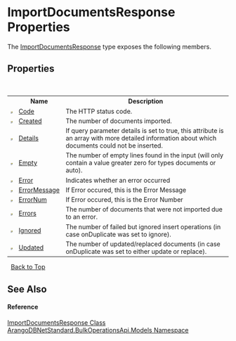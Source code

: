 # ImportDocumentsResponse Properties
 

The <a href="2cea7418-a2f2-1866-76be-d2009adce7ed">ImportDocumentsResponse</a> type exposes the following members.


## Properties
&nbsp;<table><tr><th></th><th>Name</th><th>Description</th></tr><tr><td>![Public property](media/pubproperty.gif "Public property")</td><td><a href="e3808bdf-ee3c-e052-2a72-a90672c23660">Code</a></td><td>
The HTTP status code.</td></tr><tr><td>![Public property](media/pubproperty.gif "Public property")</td><td><a href="76c0d388-2c73-8af2-0603-c45f89dee07d">Created</a></td><td>
The number of documents imported.</td></tr><tr><td>![Public property](media/pubproperty.gif "Public property")</td><td><a href="2113ad7a-2ef2-9443-5b16-30df33c8d008">Details</a></td><td>
If query parameter details is set to true, this attribute is an array with more detailed information about which documents could not be inserted.</td></tr><tr><td>![Public property](media/pubproperty.gif "Public property")</td><td><a href="9c4c2088-d20e-824b-e7eb-4cd9d1909588">Empty</a></td><td>
The number of empty lines found in the input (will only contain a value greater zero for types documents or auto).</td></tr><tr><td>![Public property](media/pubproperty.gif "Public property")</td><td><a href="f7fd69b0-4e9b-af59-6962-c271197ce3b5">Error</a></td><td>
Indicates whether an error occurred</td></tr><tr><td>![Public property](media/pubproperty.gif "Public property")</td><td><a href="7b9298f5-e804-9309-a397-f58d98712a66">ErrorMessage</a></td><td>
If Error occured, this is the Error Message</td></tr><tr><td>![Public property](media/pubproperty.gif "Public property")</td><td><a href="70872a1e-b2bc-a8ba-36bf-da52194a08bc">ErrorNum</a></td><td>
If Error occured, this is the Error Number</td></tr><tr><td>![Public property](media/pubproperty.gif "Public property")</td><td><a href="256ceae3-b0da-d7de-8822-f17f0a15370a">Errors</a></td><td>
The number of documents that were not imported due to an error.</td></tr><tr><td>![Public property](media/pubproperty.gif "Public property")</td><td><a href="85ac167c-a5fe-fdae-e92d-86707965c575">Ignored</a></td><td>
The number of failed but ignored insert operations (in case onDuplicate was set to ignore).</td></tr><tr><td>![Public property](media/pubproperty.gif "Public property")</td><td><a href="55c9da25-3d8f-18e1-031d-f3db05a396f4">Updated</a></td><td>
The number of updated/replaced documents (in case onDuplicate was set to either update or replace).</td></tr></table>&nbsp;
<a href="#importdocumentsresponse-properties">Back to Top</a>

## See Also


#### Reference
<a href="2cea7418-a2f2-1866-76be-d2009adce7ed">ImportDocumentsResponse Class</a><br /><a href="d473710d-6fe8-202c-0831-2eca8af94baf">ArangoDBNetStandard.BulkOperationsApi.Models Namespace</a><br />